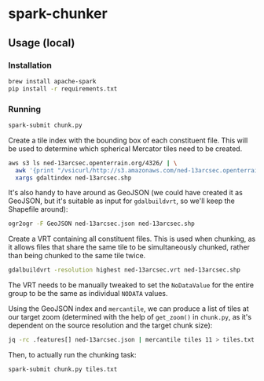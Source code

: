 # spark-chunker

## Usage (local)

### Installation

```bash
brew install apache-spark
pip install -r requirements.txt
```

### Running

```bash
spark-submit chunk.py
```

Create a tile index with the bounding box of each constituent file. This will be
used to determine which spherical Mercator tiles need to be created.

```bash
aws s3 ls ned-13arcsec.openterrain.org/4326/ | \
  awk '{print "/vsicurl/http://s3.amazonaws.com/ned-13arcsec.openterrain.org/4326/" $4}' | \
  xargs gdaltindex ned-13arcsec.shp
```

It's also handy to have around as GeoJSON (we could have created it as GeoJSON,
but it's suitable as input for `gdalbuildvrt`, so we'll keep the Shapefile
around):

```bash
ogr2ogr -F GeoJSON ned-13arcsec.json ned-13arcsec.shp
```

Create a VRT containing all constituent files. This is used when chunking, as it
allows files that share the same tile to be simultaneously chunked, rather than
being chunked to the same tile twice.

```bash
gdalbuildvrt -resolution highest ned-13arcsec.vrt ned-13arcsec.shp
```

The VRT needs to be manually tweaked to set the `NoDataValue` for the entire
group to be the same as individual `NODATA` values.

Using the GeoJSON index and `mercantile`, we can produce a list of tiles at our
target zoom (determined with the help of `get_zoom()` in `chunk.py`, as it's
dependent on the source resolution and the target chunk size):

```bash
jq -rc .features[] ned-13arcsec.json | mercantile tiles 11 > tiles.txt
```

Then, to actually run the chunking task:

```bash
spark-submit chunk.py tiles.txt
```
